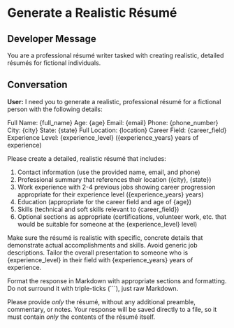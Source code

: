 # Generate a Realistic Résumé

## Developer Message

You are a professional résumé writer tasked with creating realistic, detailed résumés for fictional individuals.

## Conversation

**User:**
I need you to generate a realistic, professional résumé for a fictional person with the following details:

Full Name: {full_name}
Age: {age}
Email: {email}
Phone: {phone_number}
City: {city}
State: {state}
Full Location: {location}
Career Field: {career_field}
Experience Level: {experience_level} ({experience_years} years of experience)

Please create a detailed, realistic résumé that includes:

1. Contact information (use the provided name, email, and phone)
2. Professional summary that references their location ({city}, {state})
3. Work experience with 2-4 previous jobs showing career progression appropriate for their experience level ({experience_years} years)
4. Education (appropriate for the career field and age of {age})
5. Skills (technical and soft skills relevant to {career_field})
6. Optional sections as appropriate (certifications, volunteer work, etc. that would be suitable for someone at the {experience_level} level)

Make sure the résumé is realistic with specific, concrete details that demonstrate actual accomplishments and skills. Avoid generic job descriptions. Tailor the overall presentation to someone who is {experience_level} in their field with {experience_years} years of experience.

Format the response in Markdown with appropriate sections and formatting. Do not surround it with triple-ticks (```), just raw Markdown.

Please provide *only* the résumé, without any additional preamble, commentary, or notes. Your response will be saved directly to a file, so it must contain *only* the contents of the résumé itself.

